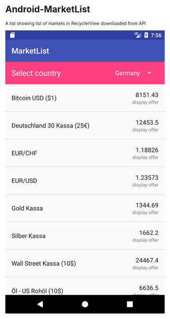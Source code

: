# Android-MarketList
A list showing list of markets in RecyclerView downloaded from API

![screenshot](/screenshots/nexus_screenshot.png?raw=true "Optional Title")
